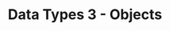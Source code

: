 ---
class: 'javascript'
title: 'Data Types 3 - Objects'
youtube: 'PzboFBOeazM'
order: 8
length: 310
---